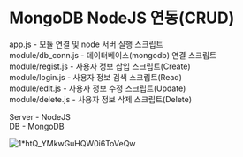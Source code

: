 # MongoDB NodeJS 연동(CRUD)

app.js - 모듈 연결 및 node 서버 실행 스크립트<br>
module/db_conn.js - 데이터베이스(mongodb) 연결 스크립트<br>
module/regist.js - 사용자 정보 삽입 스크립트(Create)<br>
module/login.js - 사용자 정보 검색 스크립트(Read)<br>
module/edit.js - 사용자 정보 수정 스크립트(Update)<br>
module/delete.js - 사용자 정보 삭제 스크립트(Delete)<br>

Server - NodeJS<br>
DB - MongoDB

![1*htQ_YMkwGuHQW0i6ToVeQw](https://user-images.githubusercontent.com/46413981/156226308-aece528f-873b-43ad-a8a9-c4460f3001f0.png)
